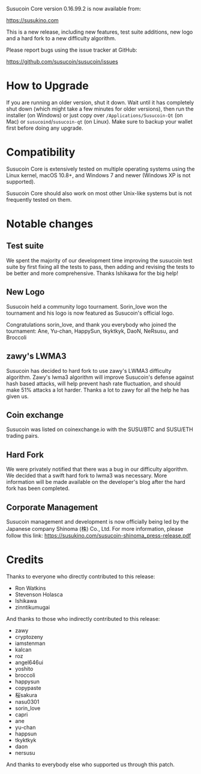 Susucoin Core version 0.16.99.2 is now available from:

  <https://susukino.com>

This is a new release, including new features, test suite additions, new logo
and a hard fork to a new difficulty algorithm.

Please report bugs using the issue tracker at GitHub:

  <https://github.com/susucoin/susucoin/issues>

How to Upgrade
==============

If you are running an older version, shut it down. Wait until it has completely
shut down (which might take a few minutes for older versions), then run the
installer (on Windows) or just copy over `/Applications/Susucoin-Qt` (on Mac)
or `susucoind`/`susucoin-qt` (on Linux). Make sure to backup your wallet
first before doing any upgrade.

Compatibility
==============

Susucoin Core is extensively tested on multiple operating systems using
the Linux kernel, macOS 10.8+, and Windows 7 and newer (Windows XP is not supported).

Susucoin Core should also work on most other Unix-like systems but is not
frequently tested on them.

Notable changes
===============

Test suite
---------

We spent the majority of our development time improving the susucoin test suite
by first fixing all the tests to pass, then adding and revising the tests to 
be better and more comprehensive. Thanks Ishikawa for the big help!

New Logo
--------

Susucoin held a community logo tournament. Sorin_love won the tournament and 
his logo is now featured as Susucoin's official logo. 

Congratulations sorin_love, and thank you everybody who joined the tournament:
Ane, Yu-chan, HappySun, tkyktkyk, DaoN, NeRsusu, and Broccoli

zawy's LWMA3
-----

Susucoin has decided to hard fork to use zawy's LWMA3 difficulty algorithm. 
Zawy's lwma3 algorithm will improve Susucoin's defense against hash based 
attacks, will help prevent hash rate fluctuation, and should make 51% attacks a 
lot harder. Thanks a lot to zawy for all the help he has given us.

Coin exchange
-------------

Susucoin was listed on coinexchange.io with the SUSU/BTC and SUSU/ETH trading
pairs.

Hard Fork
---------

We were privately notified that there was a bug in our difficulty algorithm. We
decided that a swift hard fork to lwma3 was necessary. More information will be 
made available on the developer's blog after the hard fork has been completed.

Corporate Management
--------------------

Susucoin management and development is now officially being led by the Japanese
company Shinoma (株) Co., Ltd. For more information, please follow this link:
https://susukino.com/susucoin-shinoma_press-release.pdf


Credits
=======

Thanks to everyone who directly contributed to this release:
  - Ron Watkins
  - Stevenson Holasca
  - Ishikawa
  - zinntikumugai

And thanks to those who indirectly contributed to this release:
  - zawy
  - cryptozeny
  - iamstenman
  - kalcan
  - roz
  - angel646ui
  - yoshito
  - broccoli
  - happysun
  - copypaste
  - 桜sakura
  - nasu0301
  - sorin_love
  - capri
  - ane
  - yu-chan
  - happsun
  - tkyktkyk
  - daon
  - nersusu

And thanks to everybody else who supported us through this patch.

